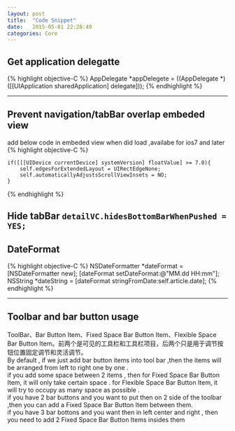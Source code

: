 ```yaml
---
layout: post
title:  "Code Snippet"
date:   2015-05-01 22:28:49
categories: Core
---
```


## Get application delegatte
 {% highlight objective-C %}
	AppDelegate *appDelegete = ((AppDelegate *)([[UIApplication sharedApplication] delegate]));
 {% endhighlight %} 

 --------------------------------------------

## Prevent navigation/tabBar overlap embeded  view  
add below code in embeded view when did load ,availabe for ios7 and later
 {% highlight objective-C %}
	
    if([[[UIDevice currentDevice] systemVersion] floatValue] >= 7.0){
        self.edgesForExtendedLayout = UIRectEdgeNone;
        self.automaticallyAdjustsScrollViewInsets = NO;
    }

 {% endhighlight %} 

Hide tabBar ` detailVC.hidesBottomBarWhenPushed = YES; `
 --------------------------------------------

## DateFormat
 {% highlight objective-C %}
        NSDateFormatter *dateFormat = [NSDateFormatter new];
        [dateFormat setDateFormat:@"MM.dd HH:mm"];
        NSString *dateString = [dateFormat stringFromDate:self.article.date];
 {% endhighlight %} 

  --------------------------------------------

## Toolbar and bar button usage
ToolBar、Bar Button Item、Fixed Space Bar Button Item、Flexible Space Bar Button Item。前两个是可见的工具栏和工具栏项目，后两个只是用于调节按钮位置固定调节和灵活调节。  
By default , if we just add bar button items into tool bar ,then the items will be arranged from left to right one by one .    
if you add some space between 2 items , then for Fixed Space Bar Button Item, it will only take certain space . for Flexible Space Bar Button Item, it will try to occupy as many space as possible .     
if you have 2 bar buttons and you want to put then on 2 side of the toolbar ,then you can add a  Fixed Space Bar Button Item between them.  
if you have 3 bar bottons and you want then in left center and right , then you need to add 2 Fixed Space Bar Button Items  insides them  